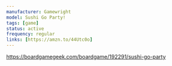 ```yaml
---
manufacturer: Gamewright
model: Sushi Go Party!
tags: [game]
status: active
frequency: regular
links: [https://amzn.to/44Utc0o]
---
```


https://boardgamegeek.com/boardgame/192291/sushi-go-party

